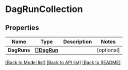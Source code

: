 # DagRunCollection

## Properties

Name | Type | Description | Notes
------------ | ------------- | ------------- | -------------
**DagRuns** | [**[]DagRun**](DAGRun.md) |  | [optional] 

[[Back to Model list]](../README.md#documentation-for-models) [[Back to API list]](../README.md#documentation-for-api-endpoints) [[Back to README]](../README.md)


